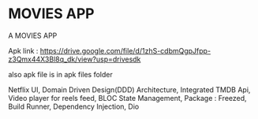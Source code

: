 # MOVIES APP

A MOVIES APP

Apk link : 
https://drive.google.com/file/d/1zhS-cdbmQgpJfpp-z3Qmx44X3Bl8q_dk/view?usp=drivesdk

also apk file is in apk files folder


Netflix UI,
Domain Driven Design(DDD) Architecture,
Integrated TMDB Api,
Video player for reels feed,
BLOC State Management,
Package : Freezed, Build Runner, Dependency
Injection, Dio
